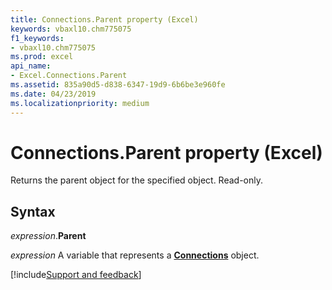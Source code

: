 ```yaml
---
title: Connections.Parent property (Excel)
keywords: vbaxl10.chm775075
f1_keywords:
- vbaxl10.chm775075
ms.prod: excel
api_name:
- Excel.Connections.Parent
ms.assetid: 835a90d5-d838-6347-19d9-6b6be3e960fe
ms.date: 04/23/2019
ms.localizationpriority: medium
---
```



# Connections.Parent property (Excel)

Returns the parent object for the specified object. Read-only.


## Syntax

_expression_.**Parent**

_expression_ A variable that represents a **[Connections](Excel.Connections.md)** object.




[!include[Support and feedback](~/includes/feedback-boilerplate.md)]